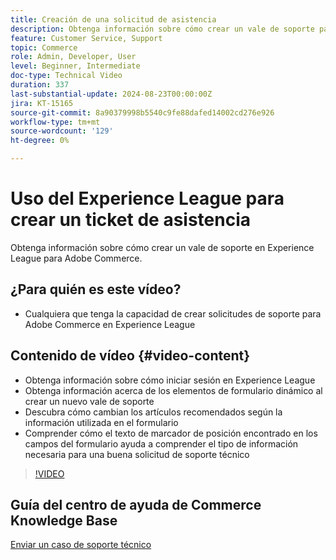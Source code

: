 ```yaml
---
title: Creación de una solicitud de asistencia
description: Obtenga información sobre cómo crear un vale de soporte para Adobe Commerce en Experience League
feature: Customer Service, Support
topic: Commerce
role: Admin, Developer, User
level: Beginner, Intermediate
doc-type: Technical Video
duration: 337
last-substantial-update: 2024-08-23T00:00:00Z
jira: KT-15165
source-git-commit: 8a90379998b5540c9fe88dafed14002cd276e926
workflow-type: tm+mt
source-wordcount: '129'
ht-degree: 0%

---
```



# Uso del Experience League para crear un ticket de asistencia

Obtenga información sobre cómo crear un vale de soporte en Experience League para Adobe Commerce.

## ¿Para quién es este vídeo?

* Cualquiera que tenga la capacidad de crear solicitudes de soporte para Adobe Commerce en Experience League

## Contenido de vídeo {#video-content}

* Obtenga información sobre cómo iniciar sesión en Experience League
* Obtenga información acerca de los elementos de formulario dinámico al crear un nuevo vale de soporte
* Descubra cómo cambian los artículos recomendados según la información utilizada en el formulario
* Comprender cómo el texto de marcador de posición encontrado en los campos del formulario ayuda a comprender el tipo de información necesaria para una buena solicitud de soporte técnico

>[!VIDEO](https://video.tv.adobe.com/v/3449556?learn=on&captions=spa)

## Guía del centro de ayuda de Commerce Knowledge Base

[Enviar un caso de soporte técnico](https://experienceleague.adobe.com/es/docs/commerce-knowledge-base/kb/help-center-guide/magento-help-center-user-guide#support-case)
